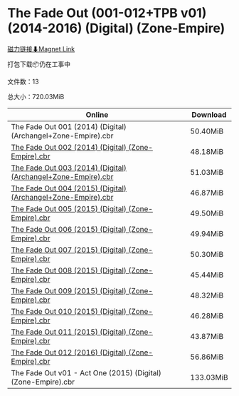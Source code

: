 # The Fade Out (001-012+TPB v01) (2014-2016) (Digital) (Zone-Empire)

[磁力链接⬇Magnet Link](magnet:?xt=urn:btih:d7d792c5cdbf53bf6b4a45de5ee7735e523c6a59&dn=The%20Fade%20Out%20%28001-012%2BTPB%20v01%29%20%282014-2016%29%20%28Digital%29%20%28Zone-Empire%29)

打包下载📦仍在工事中

文件数：13

总大小：720.03MiB

Online | Download
--- | ---
The Fade Out 001 (2014) (Digital) (Archangel+Zone-Empire).cbr | 50.40MiB
[The Fade Out 002 (2014) (Digital) (Zone-Empire).cbr](https://github.com/alicewish/markdown/blob/master/comic/Fade-Out-002-2014-Digital-Zone-Empire-cbr.md) | 48.18MiB
[The Fade Out 003 (2014) (Digital) (Archangel+Zone-Empire).cbr](https://github.com/alicewish/markdown/blob/master/comic/Fade-Out-003-2014-Digital-Archangel-Zone-Empire-cbr.md) | 51.03MiB
[The Fade Out 004 (2015) (Digital) (Archangel+Zone-Empire).cbr](https://github.com/alicewish/markdown/blob/master/comic/Fade-Out-004-2015-Digital-Archangel-Zone-Empire-cbr.md) | 46.87MiB
[The Fade Out 005 (2015) (Digital) (Zone-Empire).cbr](https://github.com/alicewish/markdown/blob/master/comic/Fade-Out-005-2015-Digital-Zone-Empire-cbr.md) | 49.50MiB
[The Fade Out 006 (2015) (Digital) (Zone-Empire).cbr](https://github.com/alicewish/markdown/blob/master/comic/Fade-Out-006-2015-Digital-Zone-Empire-cbr.md) | 49.94MiB
[The Fade Out 007 (2015) (Digital) (Zone-Empire).cbr](https://github.com/alicewish/markdown/blob/master/comic/Fade-Out-007-2015-Digital-Zone-Empire-cbr.md) | 50.30MiB
[The Fade Out 008 (2015) (Digital) (Zone-Empire).cbr](https://github.com/alicewish/markdown/blob/master/comic/Fade-Out-008-2015-Digital-Zone-Empire-cbr.md) | 45.44MiB
[The Fade Out 009 (2015) (Digital) (Zone-Empire).cbr](https://github.com/alicewish/markdown/blob/master/comic/Fade-Out-009-2015-Digital-Zone-Empire-cbr.md) | 48.32MiB
[The Fade Out 010 (2015) (Digital) (Zone-Empire).cbr](https://github.com/alicewish/markdown/blob/master/comic/Fade-Out-010-2015-Digital-Zone-Empire-cbr.md) | 46.28MiB
[The Fade Out 011 (2015) (Digital) (Zone-Empire).cbr](https://github.com/alicewish/markdown/blob/master/comic/Fade-Out-011-2015-Digital-Zone-Empire-cbr.md) | 43.87MiB
[The Fade Out 012 (2016) (Digital) (Zone-Empire).cbr](https://github.com/alicewish/markdown/blob/master/comic/Fade-Out-012-2016-Digital-Zone-Empire-cbr.md) | 56.86MiB
The Fade Out v01 - Act One (2015) (Digital) (Zone-Empire).cbr | 133.03MiB